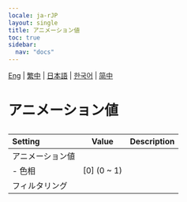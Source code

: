 ```yaml
---
locale: ja-rJP
layout: single
title: アニメーション値
toc: true
sidebar:
  nav: "docs"
---
```

[Eng](/dancexr/menu/2025.4/scene/auto_updates) | [繁中](/tw/dancexr/menu/2025.4/scene/auto_updates) | [日本語](/jp/dancexr/menu/2025.4/scene/auto_updates) | [한국어](/kr/dancexr/menu/2025.4/scene/auto_updates) | [简中](/zh/dancexr/menu/2025.4/scene/auto_updates)

# アニメーション値

## 

| Setting | Value | Description |
| :--- | --- | :--- |
| アニメーション値 || 
|- 色相| [0] (0 ~ 1) | 
| フィルタリング || 
